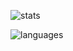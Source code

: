![stats](https://github-readme-stats.vercel.app/api?username=henryli17&show_icons=true&count_private=true&theme=graywhite)

![languages](https://github-readme-stats.vercel.app/api/top-langs/?username=henryli17&layout=compact&theme=graywhite)

